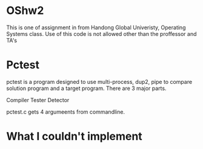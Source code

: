 # OShw2

This is one of assignment in from Handong Global Univeristy, Operating Systems class.
Use of this code is not allowed other than the proffessor and TA's

# Pctest
pctest is a program designed to use multi-process, dup2, pipe to compare solution program and a target program.
There are 3 major parts.

Compiler
Tester
Detector

pctest.c gets 4 argumeents from commandline.

# What I couldn't implement
